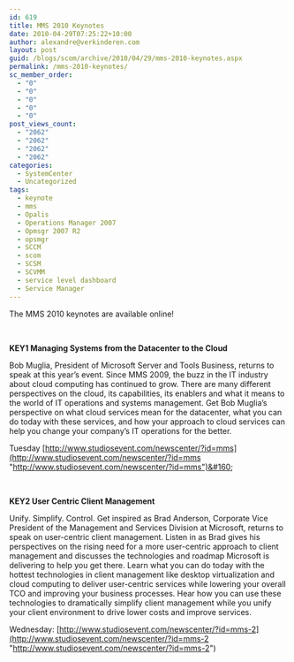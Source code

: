 ```yaml
---
id: 619
title: MMS 2010 Keynotes
date: 2010-04-29T07:25:22+10:00
author: alexandre@verkinderen.com
layout: post
guid: /blogs/scom/archive/2010/04/29/mms-2010-keynotes.aspx
permalink: /mms-2010-keynotes/
sc_member_order:
  - "0"
  - "0"
  - "0"
  - "0"
  - "0"
post_views_count:
  - "2062"
  - "2062"
  - "2062"
  - "2062"
categories:
  - SystemCenter
  - Uncategorized
tags:
  - keynote
  - mms
  - Opalis
  - Operations Manager 2007
  - Opmsgr 2007 R2
  - opsmgr
  - SCCM
  - scom
  - SCSM
  - SCVMM
  - service level dashboard
  - Service Manager
---
```

The MMS 2010 keynotes are available online!

&#160;

**KEY1 Managing Systems from the Datacenter to the Cloud**

Bob Muglia, President of Microsoft Server and Tools Business, returns to speak at this year&#8217;s event. Since MMS 2009, the buzz in the IT industry about cloud computing has continued to grow. There are many different perspectives on the cloud, its capabilities, its enablers and what it means to the world of IT operations and systems management. Get Bob Muglia&#8217;s perspective on what cloud services mean for the datacenter, what you can do today with these services, and how your approach to cloud services can help you change your company&#8217;s IT operations for the better.

Tuesday [http://www.studiosevent.com/newscenter/?id=mms](http://www.studiosevent.com/newscenter/?id=mms "http://www.studiosevent.com/newscenter/?id=mms")&#160;

&#160;

**KEY2 User Centric Client Management**

Unify. Simplify. Control. Get inspired as Brad Anderson, Corporate Vice President of the Management and Services Division at Microsoft, returns to speak on user-centric client management. Listen in as Brad gives his perspectives on the rising need for a more user-centric approach to client management and discusses the technologies and roadmap Microsoft is delivering to help you get there. Learn what you can do today with the hottest technologies in client management like desktop virtualization and cloud computing to deliver user-centric services while lowering your overall TCO and improving your business processes. Hear how you can use these technologies to dramatically simplify client management while you unify your client environment to drive lower costs and improve services.

Wednesday: [http://www.studiosevent.com/newscenter/?id=mms-2](http://www.studiosevent.com/newscenter/?id=mms-2 "http://www.studiosevent.com/newscenter/?id=mms-2")
